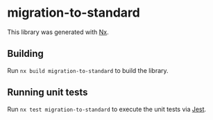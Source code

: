 # migration-to-standard

This library was generated with [Nx](https://nx.dev).

## Building

Run `nx build migration-to-standard` to build the library.

## Running unit tests

Run `nx test migration-to-standard` to execute the unit tests via [Jest](https://jestjs.io).
